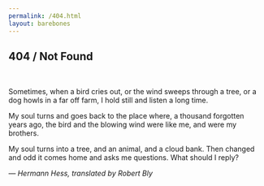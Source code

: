 ```yaml
---
permalink: /404.html
layout: barebones
---
```


## 404 / Not Found

<!--<p>The requested page could not be found.</p>-->

<br/>

Sometimes, when a bird cries out, 
or the wind sweeps through a tree, 
or a dog howls in a far off farm, 
I hold still and listen a long time. 

My soul turns and goes back to the place
where, a thousand forgotten years ago, 
the bird and the blowing wind
were like me, and were my brothers.

My soul turns into a tree,
and an animal, and a cloud bank. 
Then changed and odd it comes home
and asks me questions. What should I reply?

<i>— Hermann Hess, translated by Robert Bly</i><br/>  


